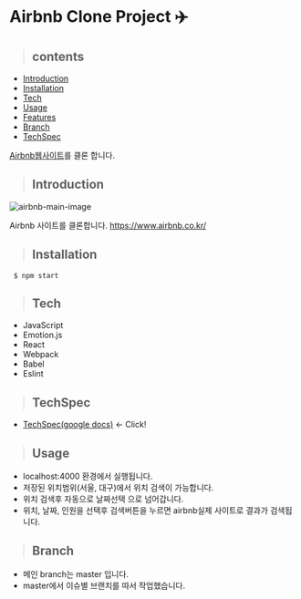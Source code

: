 # Airbnb Clone Project ✈️
>## contents
- [Introduction](#Introduction)  
- [Installation](#Installation)  
- [Tech](#Tech)  
- [Usage](#Usage)  
- [Features](#Features)  
- [Branch](#Branch)  
- [TechSpec](#TechSpec)  

[Airbnb웹사이트](https://www.airbnb.co.kr/)를 클론 합니다.


>## Introduction
![airbnb-main-image](./airbnb-video.gif)

Airbnb 사이트를 클론합니다.  https://www.airbnb.co.kr/

>## Installation
```
 $ npm start
```
>## Tech
- JavaScript
- Emotion.js
- React
- Webpack
- Babel
- Eslint

>## TechSpec
- [TechSpec(google docs)](https://docs.google.com/document/d/12HSHq4gvfrKz4yo0fF29EtAMqu02f30a0mRtXlWMCDk/edit#heading=h.14mpx6a8znb7)  <- Click!


>## Usage
- localhost:4000 환경에서 실행됩니다.
- 저장된 위치범위(서울, 대구)에서 위치 검색이 가능합니다.
- 위치 검색후 자동으로 날짜선택 으로 넘어갑니다.
- 위치, 날짜, 인원을 선택후 검색버튼을 누르면 airbnb실제 사이트로 결과가 검색됩니다.

>## Branch 
- 메인 branch는 master 입니다. 
- master에서 이슈별 브랜치를 따서 작업했습니다.




